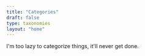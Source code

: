 ```yaml
---
title: "Categories"
draft: false
type: taxonomies
layout: "home"
---
```


I'm too lazy to categorize things, it'll never get done.
